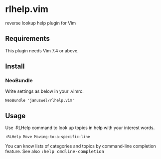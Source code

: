 rlhelp.vim
==========

reverse lookup help plugin for Vim

Requirements
------------

This plugin needs Vim 7.4 or above.

Install
-------

### NeoBundle

Write settings as below in your .vimrc.

```vim
NeoBundle 'januswel/rlhelp.vim'
```

Usage
-----

Use :RLHelp command to look up topics in help with your interest words.

```vim
:RLHelp Move Moving-to-a-specific-line
```

You can know lists of categories and topics by command-line completion feature.
See also <kbd>:help cmdline-completion</kbd>
